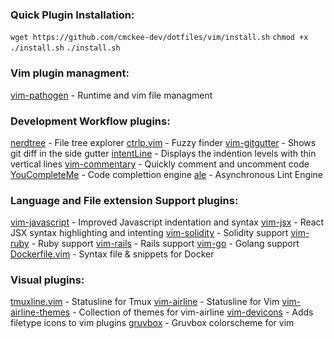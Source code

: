 ### **Quick Plugin Installation:**

`wget https://github.com/cmckee-dev/dotfiles/vim/install.sh`
`chmod +x ./install.sh`
`./install.sh`

### **Vim plugin managment:**

[vim-pathogen](https://github.com/tpope/vim-pathogen) - Runtime and vim file managment

### **Development Workflow plugins:**

[nerdtree](https://github.com/scrooloose/nerdtree) - File tree explorer
[ctrlp.vim](https://github.com/ctrlpvim/ctrlp.vim) - Fuzzy finder
[vim-gitgutter](https://github.com/airblade/vim-gitgutter) - Shows git diff in the side gutter
[intentLine](https://github.com/Yggdroot/indentLine) - Displays the indention levels with thin vertical lines
[vim-commentary](https://github.com/tpope/vim-commentary) - Quickly comment and uncomment code
[YouCompleteMe](https://github.com/Valloric/YouCompleteMe) - Code complettion engine
[ale](https://github.com/w0rp/ale) - Asynchronous Lint Engine

### **Language and File extension Support plugins:**

[vim-javascript](https://github.com/pangloss/vim-javascript) - Improved Javascript indentation and syntax
[vim-jsx](https://github.com/mxw/vim-jsx) - React JSX syntax highlighting and intenting
[vim-solidity](https://github.com/ethereum/vim-solidity) - Solidity support
[vim-ruby](https://github.com/vim-ruby/vim-ruby) - Ruby support
[vim-rails](https://github.com/tpope/vim-rails) - Rails support
[vim-go](https://github.com/fatih/vim-go) - Golang support
[Dockerfile.vim](https://github.com/ekalinin/Dockerfile.vim) - Syntax file & snippets for Docker

### **Visual plugins:**

[tmuxline.vim](https://github.com/edkolev/tmuxline.vim) - Statusline for Tmux
[vim-airline](https://github.com/vim-airline/vim-airline) - Statusline for Vim
[vim-airline-themes](https://github.com/vim-airline/vim-airline-themes) - Collection of themes for vim-airline
[vim-devicons](https://github.com/ryanoasis/vim-devicons) - Adds filetype icons to vim plugins
[gruvbox](https://github.com/morhetz/gruvbox) - Gruvbox colorscheme for vim
